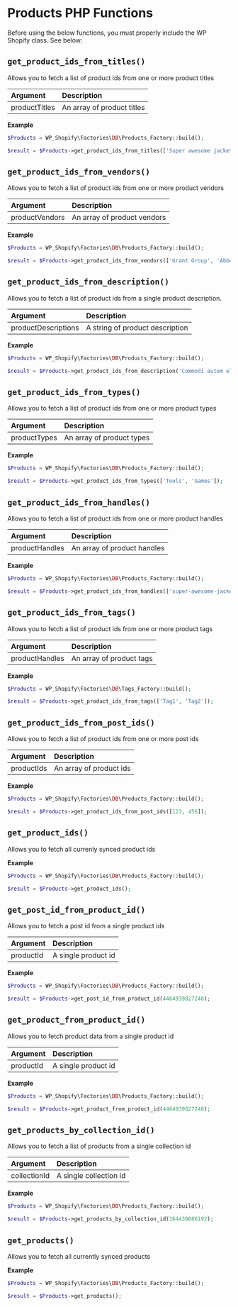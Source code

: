 # Products PHP Functions

Before using the below functions, you must properly include the WP Shopify class. See below:

## `get_product_ids_from_titles()`

Allows you to fetch a list of product ids from one or more product titles

| Argument      | Description                |
| :------------ | :------------------------- |
| productTitles | An array of product titles |

**Example**

```php
$Products = WP_Shopify\Factories\DB\Products_Factory::build();

$result = $Products->get_product_ids_from_titles(['Super awesome jacket', 'Super awesome jeans']);
```

## `get_product_ids_from_vendors()`

Allows you to fetch a list of product ids from one or more product vendors

| Argument       | Description                 |
| :------------- | :-------------------------- |
| productVendors | An array of product vendors |

**Example**

```php
$Products = WP_Shopify\Factories\DB\Products_Factory::build();

$result = $Products->get_product_ids_from_vendors(['Grant Group', 'Abbott LLC']);
```

## `get_product_ids_from_description()`

Allows you to fetch a list of product ids from a single product description.

| Argument            | Description                     |
| :------------------ | :------------------------------ |
| productDescriptions | A string of product description |

**Example**

```php
$Products = WP_Shopify\Factories\DB\Products_Factory::build();

$result = $Products->get_product_ids_from_description('Commodi autem eligendi eum nesciunt');
```

## `get_product_ids_from_types()`

Allows you to fetch a list of product ids from one or more product types

| Argument     | Description               |
| :----------- | :------------------------ |
| productTypes | An array of product types |

**Example**

```php
$Products = WP_Shopify\Factories\DB\Products_Factory::build();

$result = $Products->get_product_ids_from_types(['Tools', 'Games']);
```

## `get_product_ids_from_handles()`

Allows you to fetch a list of product ids from one or more product handles

| Argument       | Description                 |
| :------------- | :-------------------------- |
| productHandles | An array of product handles |

**Example**

```php
$Products = WP_Shopify\Factories\DB\Products_Factory::build();

$result = $Products->get_product_ids_from_handles(['super-awesome-jacket', 'super-awesome-jeans']);
```

## `get_product_ids_from_tags()`

Allows you to fetch a list of product ids from one or more product tags

| Argument       | Description              |
| :------------- | :----------------------- |
| productHandles | An array of product tags |

**Example**

```php
$Products = WP_Shopify\Factories\DB\Tags_Factory::build();

$result = $Products->get_product_ids_from_tags(['Tag1', 'Tag2']);
```

## `get_product_ids_from_post_ids()`

Allows you to fetch a list of product ids from one or more post ids

| Argument   | Description             |
| :--------- | :---------------------- |
| productIds | An array of product ids |

**Example**

```php
$Products = WP_Shopify\Factories\DB\Products_Factory::build();

$result = $Products->get_product_ids_from_post_ids([123, 456]);
```

## `get_product_ids()`

Allows you to fetch all currenly synced product ids

**Example**

```php
$Products = WP_Shopify\Factories\DB\Products_Factory::build();

$result = $Products->get_product_ids();
```

## `get_post_id_from_product_id()`

Allows you to fetch a post id from a single product ids

| Argument  | Description         |
| :-------- | :------------------ |
| productId | A single product id |

**Example**

```php
$Products = WP_Shopify\Factories\DB\Products_Factory::build();

$result = $Products->get_post_id_from_product_id(4464939827248);
```

## `get_product_from_product_id()`

Allows you to fetch product data from a single product id

| Argument  | Description         |
| :-------- | :------------------ |
| productId | A single product id |

**Example**

```php
$Products = WP_Shopify\Factories\DB\Products_Factory::build();

$result = $Products->get_product_from_product_id(4464939827248);
```

## `get_products_by_collection_id()`

Allows you to fetch a list of products from a single collection id

| Argument     | Description            |
| :----------- | :--------------------- |
| collectionId | A single collection id |

**Example**

```php
$Products = WP_Shopify\Factories\DB\Products_Factory::build();

$result = $Products->get_products_by_collection_id(164430086192);
```

## `get_products()`

Allows you to fetch all currently synced products

**Example**

```php
$Products = WP_Shopify\Factories\DB\Products_Factory::build();

$result = $Products->get_products();
```
